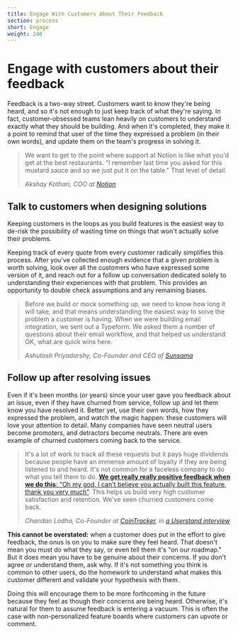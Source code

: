 ```yaml
---
title: Engage With Customers About Their Feedback
section: process
short: Engage
weight: 240
---
```


# Engage with customers about their feedback

Feedback is a two-way street. Customers want to _know_ they're being heard, and so it's not enough to just keep track of what they're saying. In fact, customer-obsessed teams lean heavily on customers to understand exactly what they should be building. And when it's completed, they make it a point to remind that user of the time they expressed a problem (in their own words), and update them on the team's progress in solving it.

> We want to get to the point where support at Notion is like what you'd get at the best restaurants. "I remember last time you asked for this mustard sauce and so we just put it on the table." That level of detail.
>
> _Akshay Kothari, COO at [Notion](https://notion.so)_

## Talk to customers when designing solutions

Keeping customers in the loops as you build features is the easiest way to de-risk the possibility of wasting time on things that won't actually solve their problems.

Keeping track of every quote from every customer radically simplifies this process. After you've collected enough evidence that a given problem is worth solving, look over all the customers who have expressed some version of it, and reach out for a follow up conversation dedicated solely to understanding their experiences with that problem. This provides an opportunity to double check assumptions and any remaining biases.

> Before we build or mock something up, we need to know how long it will take, and that means understanding the easiest way to solve the problem a customer is having. When we were building email integration, we sent out a Typeform. We asked them a number of questions about their email workflow, and that helped us understand OK, what are quick wins here.
>
> _Ashutosh Priyadarshy, Co-Founder and CEO of [Sunsama](https://sunsama.com)_

## Follow up after resolving issues

Even if it's been months (or years) since your user gave you feedback about an issue, even if they have churned from service, follow up and let them know you have resolved it. Better yet, use their own words, how they expressed the problem, and watch the magic happen: these customers will love your attention to detail. Many companies have seen neutral users become promoters, and detractors become neutrals. There are even example of churned customers coming back to the service.

> It's a lot of work to track all these requests but it pays huge dividends because people have an immense amount of loyalty if they are being listened to and heard. It's not common for a faceless company to do what you tell them to do. [**We get really really positive feedback when we do this**: "Oh my god, I can't believe you actually built this feature, thank you very much"](https://twitter.com/truedrewco/status/1202652974872506369). This helps us build very high customer satisfaction and retention. We've seen churned customers come back.
>
> _Chandan Lodha, Co-Founder at [CoinTracker](https://www.cointracker.io/), in [a Userstand interview](https://www.heraldhq.com/userstand/tracking-every-customer-request-has-cointracker-tracking-usd1b-in-assets)_

**This cannot be overstated:** when a customer does put in the effort to give feedback, the onus is on you to make sure they feel heard. That doesn't mean you must do what they say, or even tell them it's "on our roadmap." But it does mean you have to be genuine about their concerns. If you don't agree or understand them, ask why. If it's not something you think is common to other users, do the homework to understand what makes this customer different and validate your hypothesis with them.

Doing this will encourage them to be more forthcoming in the future because they feel as though their concerns are being heard. Otherwise, it's natural for them to assume feedback is entering a vacuum. This is often the case with non-personalized feature boards where customers can upvote or comment.

